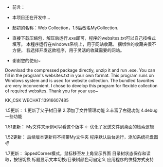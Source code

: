* 前言：

* 本项目还在开发中...
* 起初的名称：Web Collection，1.5后改名MyCollection.
* 直接下载压缩包，解压后运行.exe即可，程序的websites.txt可以自己按格式填写。 本程序运行在windows系统上，用于网站收藏。 捆绑性的收藏夹很不方便。 我选择开发这款程序，用于灵活的收藏需要的网站。 
* 谢谢您的使用~

Download the compressed package directly, unzip it and run .exe. You can fill in the program's websites.txt in your own format. This program runs on Windows system and is used for website collection. The bundled favorites are very inconvenient. I chose to develop this program for flexible collection of required websites. Thank you for your use~

KK_CSK WECHAT:13916607485


1.5更新：
1.更新了父子树目录
2.添加了文件管理功能
3.丰富了右键功能
4.debug一些功能

1.51更新：
My文件夹示例可以看这个版本 <-
优化了发送文件到桌面的检索逻辑

1.52更新：
后续版本更新将不携带My文件夹
程序默认后台运行，添加系统托盘图标

1.7更新：
SppedCorner模式，鼠标移至左上角显示界面
目录树状态保存和读取，按钮切换
标题显示文本切换/目录树颜色可自定义
应用程序的快捷方式支持

